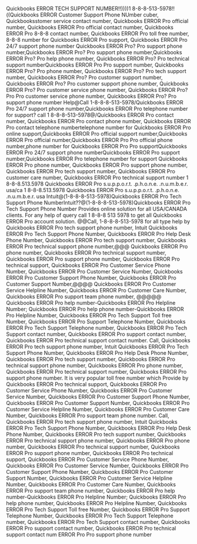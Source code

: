 Quickbooks ERROR TECH SUPPORT NUMBER!!))))1 8-8-8-513-5978!!((Quickbooks ERROR Customer Support Phone NUmber cuber, Quickbooksstomer service contact number, Quickbooks ERROR Pro official number, Quickbooks ERROR Pro official contact number, Quickbooks ERROR Pro 8-8-8 contact number, Quickbooks ERROR Pro toll free number, 8-8-8 number for Quickbooks ERROR Pro support, Quickbooks ERROR Pro 24/7 support phone number Quickbooks ERROR Pro? Pro support phone number,Quickbooks ERROR Pro? Pro support phone number,Quickbooks ERROR Pro? Pro help phone number, Quickbooks ERROR Pro? Pro technical support numberQuickbooks ERROR Pro Pro support number, Quickbooks ERROR Pro? Pro phone number, Quickbooks ERROR Pro? Pro tech support number, Quickbooks ERROR Pro? Pro customer support number, Quickbooks ERROR Pro? Pro customer support phone number, Quickbooks ERROR Pro? Pro customer service phone number, Quickbooks ERROR Pro? Pro Pro customer service phone number, Quickbooks ERROR Pro? Pro support phone number Help@Call 1-8-8-8-513-5978/Quickbooks ERROR Pro 24/7 support phone number,Quickbooks ERROR Pro telephone number for support? call 1 8-8-8-513-5978@/Quickbooks ERROR Pro contact number, Quickbooks ERROR Pro contact phone number, Quickbooks ERROR Pro contact telephone numbertelephone number for Quickbooks ERROR Pro online support,Quickbooks ERROR Pro official support number,Quickbooks ERROR Pro official number,Quickbooks ERROR Pro Pro official phone number,phone number for Quickbooks ERROR Pro Pro supportQuickbooks ERROR Pro 24/7 support phone numberQuickbooks ERROR Pro support number,Quickbooks ERROR Pro telephone number for support Quickbooks ERROR Pro phone number, Quickbooks ERROR Pro support phone number, Quickbooks ERROR Pro tech support number, Quickbooks ERROR Pro customer care number, Quickbooks ERROR Pro technical support number 1 8-8-8.513.5978 Quickbooks ERROR Pro s.u.p.p.o.r.t. .p.h.o.n.e. .n.u.m.b.e.r. usa/ca 1 8-8-8.513.5978 Quickbooks ERROR Pro s.u.p.p.o.r.t. .p.h.o.n.e. .n.u.m.b.e.r. usa Intuit@(1-8-8-8-513-5978)Quickbooks ERROR Pro Tech Support Phone NumberIntuit??@(1-8-8-8-513-5978)Quickbooks ERROR Pro Tech Support Phone Number Provides online solution for all USA/CANADA clients. For any help of query call 1 8-8-8 513 5978 to get all Quickbooks ERROR Pro account solution. @@Call, 1-8-8-8-513-5978 for all type help by Quickbooks ERROR Pro tech support phone number, Intuit Quickbooks ERROR Pro Tech Support Phone Number, Quickbooks ERROR Pro Help Desk Phone Number, Quickbooks ERROR Pro tech support number, Quickbooks ERROR Pro technical support phone number,@@@ Quickbooks ERROR Pro phone number, Quickbooks ERROR Pro technical support number, Quickbooks ERROR Pro support phone number, Quickbooks ERROR Pro technical support, Quickbooks ERROR Pro Customer Service Phone Number, Quickbooks ERROR Pro Customer Service Number, Quickbooks ERROR Pro Customer Support Phone Number, Quickbooks ERROR Pro Customer Support Number,@@@@ Quickbooks ERROR Pro Customer Service Helpline Number, Quickbooks ERROR Pro Customer Care Number, Quickbooks ERROR Pro support team phone number, @@@@@ Quickbooks ERROR Pro help number-Quickbooks ERROR Pro Helpline Number; Quickbooks ERROR Pro help phone number-Quickbooks ERROR Pro Helpline Number, Quickbooks ERROR Pro Tech Support Toll free Number, Quickbooks ERROR Pro Support Telephone Number, Quickbooks ERROR Pro Tech Support Telephone number, Quickbooks ERROR Pro Tech Support contact number, Quickbooks ERROR Pro support contact number, Quickbooks ERROR Pro technical support contact number. Call, Quickbooks ERROR Pro tech support phone number, Intuit Quickbooks ERROR Pro Tech Support Phone Number, Quickbooks ERROR Pro Help Desk Phone Number, Quickbooks ERROR Pro tech support number, Quickbooks ERROR Pro technical support phone number, Quickbooks ERROR Pro phone number, Quickbooks ERROR Pro technical support number, Quickbooks ERROR Pro support phone number. It is very popular toll free number which Provide by Quickbooks ERROR Pro technical support, Quickbooks ERROR Pro Customer Service Phone Number, Quickbooks ERROR Pro Customer Service Number, Quickbooks ERROR Pro Customer Support Phone Number, Quickbooks ERROR Pro Customer Support Number, Quickbooks ERROR Pro Customer Service Helpline Number, Quickbooks ERROR Pro Customer Care Number, Quickbooks ERROR Pro support team phone number. Call, Quickbooks ERROR Pro tech support phone number, Intuit Quickbooks ERROR Pro Tech Support Phone Number, Quickbooks ERROR Pro Help Desk Phone Number, Quickbooks ERROR Pro tech support number, Quickbooks ERROR Pro technical support phone number, Quickbooks ERROR Pro phone number, Quickbooks ERROR Pro technical support number, Quickbooks ERROR Pro support phone number, Quickbooks ERROR Pro technical support, Quickbooks ERROR Pro Customer Service Phone Number, Quickbooks ERROR Pro Customer Service Number, Quickbooks ERROR Pro Customer Support Phone Number, Quickbooks ERROR Pro Customer Support Number, Quickbooks ERROR Pro Customer Service Helpline Number, Quickbooks ERROR Pro Customer Care Number, Quickbooks ERROR Pro support team phone number, Quickbooks ERROR Pro help number-Quickbooks ERROR Pro Helpline Number; Quickbooks ERROR Pro help phone number, Quickbooks ERROR Pro Helpline Number, Quickbooks ERROR Pro Tech Support Toll free Number, Quickbooks ERROR Pro Support Telephone Number, Quickbooks ERROR Pro Tech Support Telephone number, Quickbooks ERROR Pro Tech Support contact number, Quickbooks ERROR Pro support contact number, Quickbooks ERROR Pro technical support contact num ERROR Pro Pro support phone number
